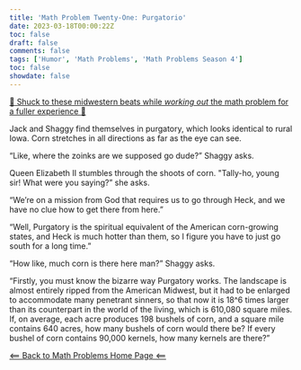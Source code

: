 ```yaml
---
title: 'Math Problem Twenty-One: Purgatorio'
date: 2023-03-18T00:00:22Z
toc: false
draft: false
comments: false
tags: ['Humor', 'Math Problems', 'Math Problems Season 4']
toc: false
showdate: false
---
```


[ 🌽 Shuck to these midwestern beats while *working out* the math problem for a fuller experience 🌽](https://www.youtube.com/watch?v=RfCiefs0k3k)

Jack and Shaggy find themselves in purgatory, which looks identical to rural Iowa. Corn stretches in all directions as far as the eye can see. 

“Like, where the zoinks are we supposed go dude?” Shaggy asks.

Queen Elizabeth II stumbles through the shoots of corn. "Tally-ho, young sir! What were you saying?” she asks.

“We’re on a mission from God that requires us to go through Heck, and we have no clue how to get there from here.”

“Well, Purgatory is the spiritual equivalent of the American corn-growing states, and Heck is much hotter than them, so I figure you have to just go south for a long time.” 

“How like, much corn is there here man?” Shaggy asks.

“Firstly, you must know the bizarre way Purgatory works. The landscape is almost entirely ripped from the American Midwest, but it had to be enlarged to accommodate many penetrant sinners, so that now it is 18^6 times larger than its counterpart in the world of the living, which is 610,080 square miles. If, on average, each acre produces 198 bushels of corn, and a square mile contains 640 acres, how many bushels of corn would there be? If every bushel of corn contains 90,000 kernels, how many kernels are there?”

[<== Back to Math Problems Home Page <==](/humor/problems#season-four-the-harrowing-of-heck)
